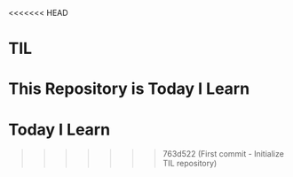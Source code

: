 <<<<<<< HEAD
# TIL
This Repository is Today I Learn
=======
# Today I Learn
>>>>>>> 763d522 (First commit - Initialize TIL repository)
